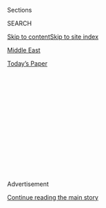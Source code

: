 <div id="app">

<div>

<div>

<div>

<div class="NYTAppHideMasthead css-1q2w90k e1suatyy0">

<div class="section css-ui9rw0 e1suatyy2">

<div class="css-eph4ug er09x8g0">

<div class="css-6n7j50">

</div>

<span class="css-1dv1kvn">Sections</span>

<div class="css-10488qs">

<span class="css-1dv1kvn">SEARCH</span>

</div>

[Skip to content](#site-content)[Skip to site index](#site-index)

</div>

<div id="masthead-section-label" class="css-1wr3we4 eaxe0e00">

[Middle
East](https://www.nytimes.com/section/world/middleeast)

</div>

<div class="css-10698na e1huz5gh0">

</div>

</div>

<div id="masthead-bar-one" class="section hasLinks css-15hmgas e1csuq9d3">

<div class="css-uqyvli e1csuq9d0">

</div>

<div class="css-1uqjmks e1csuq9d1">

</div>

<div class="css-9e9ivx">

[](https://myaccount.nytimes.com/auth/login?response_type=cookie&client_id=vi)

</div>

<div class="css-1bvtpon e1csuq9d2">

[Today’s
Paper](https://www.nytimes.com/section/todayspaper)

</div>

</div>

</div>

</div>

<div data-aria-hidden="false">

<div id="site-content" data-role="main">

<div>

<div class="css-1aor85t" style="opacity:0.000000001;z-index:-1;visibility:hidden">

<div class="css-1hqnpie">

<div class="css-epjblv">

<span class="css-17xtcya">[Middle
East](/section/world/middleeast)</span><span class="css-x15j1o">|</span><span class="css-fwqvlz">Trump
Embraces Pillars of Obama’s Foreign
Policy</span>

</div>

<div class="css-k008qs">

<div class="css-1iwv8en">

<span class="css-18z7m18"></span>

<div>

</div>

</div>

<span class="css-1n6z4y">https://nyti.ms/2k0nMLb</span>

<div class="css-1705lsu">

<div class="css-4xjgmj">

<div class="css-4skfbu" data-role="toolbar" data-aria-label="Social Media Share buttons, Save button, and Comments Panel with current comment count" data-testid="share-tools">

  - 
  - 
  - 
  - 
    
    <div class="css-6n7j50">
    
    </div>

  - 
  - 

</div>

</div>

</div>

</div>

</div>

</div>

<div class="css-13pd83m">

</div>

<div id="top-wrapper" class="css-1sy8kpn">

<div id="top-slug" class="css-l9onyx">

Advertisement

</div>

[Continue reading the main
story](#after-top)

<div class="ad top-wrapper" style="text-align:center;height:100%;display:block;min-height:250px">

<div id="top" class="place-ad" data-position="top" data-size-key="top">

</div>

</div>

<div id="after-top">

</div>

</div>

<div id="sponsor-wrapper" class="css-1hyfx7x">

<div id="sponsor-slug" class="css-19vbshk">

Supported by

</div>

[Continue reading the main
story](#after-sponsor)

<div id="sponsor" class="ad sponsor-wrapper" style="text-align:center;height:100%;display:block">

</div>

<div id="after-sponsor">

</div>

</div>

<div class="css-1vkm6nb ehdk2mb0">

# Trump Embraces Pillars of Obama’s Foreign Policy

</div>

<div class="css-79elbk" data-testid="photoviewer-wrapper">

<div class="css-z3e15g" data-testid="photoviewer-wrapper-hidden">

</div>

<div class="css-1a48zt4 ehw59r15" data-testid="photoviewer-children">

![<span class="css-16f3y1r e13ogyst0" data-aria-hidden="true">Israeli
Prime Minister Benjamin Netanyahu delivers a speech during a memorial
ceremony for Ron Nahman, the founder of Ariel, one of the largest
Israeli settlements in the occupied West Bank on
Thursday.</span><span class="css-cnj6d5 e1z0qqy90" itemprop="copyrightHolder"><span class="css-1ly73wi e1tej78p0">Credit...</span><span><span>Jack
Guez/Agence France-Presse — Getty
Images</span></span></span>](https://static01.nyt.com/images/2017/02/03/world/03DIPLO-1486081166907/03DIPLO-1486081166907-articleInline.jpg?quality=75&auto=webp&disable=upscale)

</div>

</div>

<div class="css-xt80pu e12qa4dv0">

<div class="css-18e8msd">

<div class="css-vp77d3 epjyd6m0">

<div class="css-1baulvz">

By [<span class="css-1baulvz" itemprop="name">Mark
Landler</span>](http://www.nytimes.com/by/mark-landler),
[<span class="css-1baulvz" itemprop="name">Peter
Baker</span>](http://www.nytimes.com/by/peter-baker) and
[<span class="css-1baulvz last-byline" itemprop="name">David E.
Sanger</span>](http://www.nytimes.com/by/david-e-sanger)

</div>

</div>

  - Feb. 2,
    2017

  - 
    
    <div class="css-4xjgmj">
    
    <div class="css-d8bdto" data-role="toolbar" data-aria-label="Social Media Share buttons, Save button, and Comments Panel with current comment count" data-testid="share-tools">
    
      - 
      - 
      - 
      - 
        
        <div class="css-6n7j50">
        
        </div>
    
      - 
      - 
    
    </div>
    
    </div>

</div>

</div>

<div class="section meteredContent css-1r7ky0e" name="articleBody" itemprop="articleBody">

<div class="css-1fanzo5 StoryBodyCompanionColumn">

<div class="css-53u6y8">

WASHINGTON — President Trump, after promising a radical break with the
foreign policy of Barack Obama, is embracing some key pillars of the
former administration’s strategy, including warning Israel to curb
settlement construction, demanding that Russia withdraw from Crimea and
threatening Iran with sanctions for ballistic missile tests.

In the most startling shift, the White House issued an unexpected
statement appealing to the Israeli government not to expand the
construction of Jewish settlements beyond their current borders in East
Jerusalem and the West Bank. Such expansion, it said, “may not be
helpful in achieving” the goal of peace.

At the United Nations, Ambassador Nikki R. Haley declared that the
United States would not lift sanctions against Russia until it stopped
destabilizing Ukraine and pulled troops out of Crimea.

On Iran, the administration is preparing economic sanctions similar to
those the Obama administration imposed just over a year ago. The White
House has also shown no indication that it plans to rip up Mr. Obama’s
landmark nuclear deal, despite Mr. Trump’s withering criticism of it
during the presidential campaign.

</div>

</div>

<div class="css-1fanzo5 StoryBodyCompanionColumn">

<div class="css-53u6y8">

New administrations often fail to change the foreign policies of their
predecessors as radically as they promised, in large part because
statecraft is so different from campaigning. And of course, today’s
positions could shift over time. There is no doubt the Trump
administration has staked out new ground on trade and immigration,
upending relations with Mexico and large parts of the Muslim world in
the process.

But the administration’s reversals were particularly stark because they
came after days of tempestuous phone calls between Mr. Trump and foreign
leaders, in which he gleefully challenged diplomatic orthodoxy and
appeared to jeopardize one relationship after another.

Mr. Trump made warmer relations with Russia the centerpiece of his
foreign policy during the campaign, and European leaders had been
steeling for him to lift sanctions they and Mr. Obama imposed on
President Vladimir V. Putin after he annexed Crimea. But on Thursday,
Mr. Trump’s United Nations ambassador, Ms. Haley, sounded a lot like her
predecessor, Samantha Power.

“We do want to better our relations with Russia,” she said in her first
remarks to an open session of the United Nations Security Council.
“However, the dire situation in eastern Ukraine is one that demands
clear and strong condemnation of Russian actions.”

Similarly, Mr. Trump presented himself during the campaign as a stalwart
supporter of Israel and
[criticized](https://www.nytimes.com/2016/12/22/world/middleeast/donald-trump-united-nations-israel-settlements.html "Times article.")
the Obama administration for [allowing the passage of a Security Council
resolution](https://www.nytimes.com/2016/12/23/world/middleeast/israel-settlements-un-vote.html "Times article.")
in December that condemned Israel for its expansion of settlements.

</div>

</div>

<div class="css-1fanzo5 StoryBodyCompanionColumn">

<div class="css-53u6y8">

“While we don’t believe the existence of settlements is an impediment to
peace,” his press secretary, Sean Spicer, said in a statement, “the
construction of new settlements or the expansion of existing settlements
beyond their current borders may not be helpful in achieving that goal.”

The White House noted that the president “has not taken an official
position on settlement activity.” It said he would discuss the issue
with Prime Minister Benjamin Netanyahu of Israel when they meet Feb. 15,
in effect telling Mr. Netanyahu to wait until then. Emboldened by Mr.
Trump’s support, Israel [has
announced](https://www.nytimes.com/2017/02/01/world/middleeast/israel-3000-homes-west-bank.html "Times article.")
more than 5,000 new homes in the West Bank since his inauguration.

Mr. Trump shifted his policy after he met briefly with King Abdullah II
of Jordan on the sidelines of the National Prayer Breakfast — an
encounter that put the king, one of the most respected leaders of the
Arab world, ahead of Mr. Netanyahu in seeing the new president. Jordan,
with its large Palestinian population, has been steadfastly critical of
settlements.

The administration’s abrupt turnaround also coincided with Secretary of
State Rex W. Tillerson’s first day at the State Department and the
arrival of Defense Secretary Jim Mattis in South Korea [on his first
official
trip](https://www.nytimes.com/2017/02/02/world/asia/james-mattis-us-korea-thaad.html "Times article.").
Both men are viewed as potentially capable of exerting a moderating
influence on the president and his cadre of White House advisers, though
it was unclear how much they had to do with the shifts.

With Iran, Mr. Trump has indisputably taken a harder line than his
predecessor. While the Obama administration often looked for ways to
avoid confrontation with Iran in its last year, Mr. Trump seems equally
eager to challenge what he has said is an Iranian expansion across the
region, especially in Iraq and Yemen.

In an early morning Twitter post on Thursday, Mr. Trump was bombastic on
Iran. “Iran has been formally PUT ON NOTICE for firing a ballistic
missile,” he wrote. “Should have been thankful for the terrible deal the
U.S. made with them\!” In a second post, he said wrongly, “Iran was on
its last legs and ready to collapse until the U.S. came along and gave
it a life-line in the form of the Iran Deal: $150 billion.”

</div>

</div>

<div class="css-1fanzo5 StoryBodyCompanionColumn">

<div class="css-53u6y8">

Still, the administration has been careful not to specify what the
national security adviser, Michael T. Flynn, meant when he said on
Wednesday that Iran had been put “on notice” for its missile test and
for its arming and training of the Houthi rebels in Yemen.

The new sanctions could be announced as soon as Friday. But most experts
have said they will have little practical effect, because the companies
that supply missile parts rarely have direct business with the United
States, and allies have usually been reluctant to reimpose sanctions
after many were lifted as part of the 2015 nuclear accord.

Ali Akbar Velayati, an adviser to Iran’s supreme leader, replied, “This
is not the first time that an inexperienced person has threatened Iran,”
according to the semiofficial Fars news agency. “The American government
will understand that threatening Iran is useless.”

Some analysts said they worried that the administration did not have
tools, short of military action, to back up its warning.

“Whether the Trump administration intended it or not, they have created
their own red line,” said Aaron David Miller, a senior fellow at the
Woodrow Wilson International Center for Scholars. “When Iran tests
again, the administration will have no choice but to put up or shut up.”

Mr. Netanyahu will cheer Mr. Trump’s tough tone with Iran. But the
statement on settlements may force him to change course on a delicate
domestic issue. His coalition government seemed to take Mr. Trump’s
inauguration as a starting gun in a race to increase construction in
occupied territory.

After Mr. Trump was sworn in, Israel announced that it would authorize
another 2,500 homes in areas already settled in the West Bank, and then
followed that this week by announcing 3,000 more. On Wednesday, Mr.
Netanyahu took it a step further, vowing to build the first new
settlement in the West Bank in many years.

</div>

</div>

<div class="css-1fanzo5 StoryBodyCompanionColumn">

<div class="css-53u6y8">

For Mr. Netanyahu, the settlement spree reflects a sense of liberation
after years of constraints from Washington, especially under Mr. Obama,
who, like other presidents, viewed settlement construction as an
impediment to negotiating a final peace settlement. It is also an effort
to deflect criticism from Israel’s political right for Mr. Netanyahu’s
compliance with a court order to [force several dozen
families](https://www.nytimes.com/video/world/middleeast/100000004906367/jewish-settlers-resist-outpost-evacuation.html "Times video.")
out of an illegal West Bank outpost, Amona.

The “beyond their current borders” phrase in the White House statement
hinted at a return to a policy President George W. Bush outlined to
Prime Minister Ariel Sharon in 2004, which acknowledged that it was
unrealistic to expect Israel to give up its major settlements in a final
deal, although they would be offset by mutually agreed-upon land swaps.

Mr. Trump had also promised [to move the American
Embassy](https://www.nytimes.com/2017/01/19/world/middleeast/donald-trump-jerusalem-embassy-israel-palestinians.html "Times article.")
from Tel Aviv to Jerusalem. But the White House has slowed down the
move, in part out of fear of a violent response.

The policy shifts came after a turbulent week in which Mr. Trump also
clashed with [the leaders of
Australia](https://www.nytimes.com/2017/02/02/world/australia/donald-trump-malcolm-turnbull-refugees.html "Times article.")
and
[Mexico](https://www.nytimes.com/2017/01/26/world/americas/mexico-pena-nieto-donald-trump.html "Times article.")
over one of the most fraught issues of his new presidency: immigration.
He defended the tense exchanges as an overdue display of toughness by a
United States that has been exploited “by every nation in the world,
virtually.”

“They’re tough; we have to be tough. It’s time we’re going to be a
little tough, folks,” he said at the prayer breakfast Thursday. “It’s
not going to happen anymore.”

Yet later in the day, the White House felt obliged to put a more
diplomatic gloss on events. Mr. Spicer said [Mr. Trump’s
call](https://www.nytimes.com/2017/02/02/us/politics/us-australia-trump-turnbull.html "Times article.")
with Prime Minister Malcolm Turnbull of Australia had been “very
cordial,” even if Mr. Trump bitterly opposed an agreement negotiated by
the Obama administration for the United States to accept the transfer of
1,250 refugees from an Australian detention camp.

A senior administration official disputed a report that Mr. Trump had
threatened to send troops to Mexico to deal with its “bad hombres.” The
official said that the conversation with President Enrique Peña Nieto
had been “actually very friendly,” and that Mr. Trump had been speaking
in jest.

</div>

</div>

</div>

<div>

</div>

<div>

</div>

<div>

</div>

<div>

<div id="bottom-wrapper" class="css-1ede5it">

<div id="bottom-slug" class="css-l9onyx">

Advertisement

</div>

[Continue reading the main
story](#after-bottom)

<div id="bottom" class="ad bottom-wrapper" style="text-align:center;height:100%;display:block;min-height:90px">

</div>

<div id="after-bottom">

</div>

</div>

</div>

</div>

</div>

## Site Index

<div>

</div>

## Site Information Navigation

  - [© <span>2020</span> <span>The New York Times
    Company</span>](https://help.nytimes.com/hc/en-us/articles/115014792127-Copyright-notice)

<!-- end list -->

  - [NYTCo](https://www.nytco.com/)
  - [Contact
    Us](https://help.nytimes.com/hc/en-us/articles/115015385887-Contact-Us)
  - [Work with us](https://www.nytco.com/careers/)
  - [Advertise](https://nytmediakit.com/)
  - [T Brand Studio](http://www.tbrandstudio.com/)
  - [Your Ad
    Choices](https://www.nytimes.com/privacy/cookie-policy#how-do-i-manage-trackers)
  - [Privacy](https://www.nytimes.com/privacy)
  - [Terms of
    Service](https://help.nytimes.com/hc/en-us/articles/115014893428-Terms-of-service)
  - [Terms of
    Sale](https://help.nytimes.com/hc/en-us/articles/115014893968-Terms-of-sale)
  - [Site
    Map](https://spiderbites.nytimes.com)
  - [Help](https://help.nytimes.com/hc/en-us)
  - [Subscriptions](https://www.nytimes.com/subscription?campaignId=37WXW)

</div>

</div>

</div>

</div>
